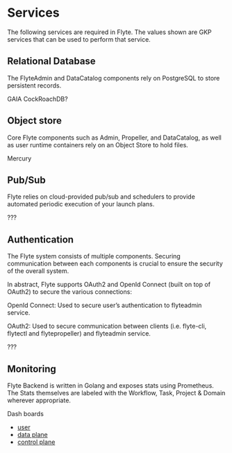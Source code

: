 
# Services

The following services are required in Flyte. The values shown are GKP services that can be used to perform that service.



## Relational Database


The FlyteAdmin and DataCatalog components rely on PostgreSQL to store persistent records.

GAIA CockRoachDB?


## Object store

Core Flyte components such as Admin, Propeller, and DataCatalog, as well as user runtime containers rely on an Object Store to hold files.

Mercury


## Pub/Sub 

Flyte relies on cloud-provided pub/sub and schedulers to provide automated periodic execution of your launch plans.

???


## Authentication

The Flyte system consists of multiple components. Securing communication between each components is crucial to ensure the security of the overall system.

In abstract, Flyte supports OAuth2 and OpenId Connect (built on top of OAuth2) to secure the various connections:

OpenId Connect: Used to secure user’s authentication to flyteadmin service.

OAuth2: Used to secure communication between clients (i.e. flyte-cli, flytectl and flytepropeller) and flyteadmin service.

???

## Monitoring

Flyte Backend is written in Golang and exposes stats using Prometheus. The Stats themselves are labeled with the Workflow, Task, Project & Domain wherever appropriate.

Dash boards
- [user](https://grafana.com/grafana/dashboards/13980)
- [data plane](https://grafana.com/grafana/dashboards/13979)
- [control plane](https://grafana.com/grafana/dashboards/13981)


